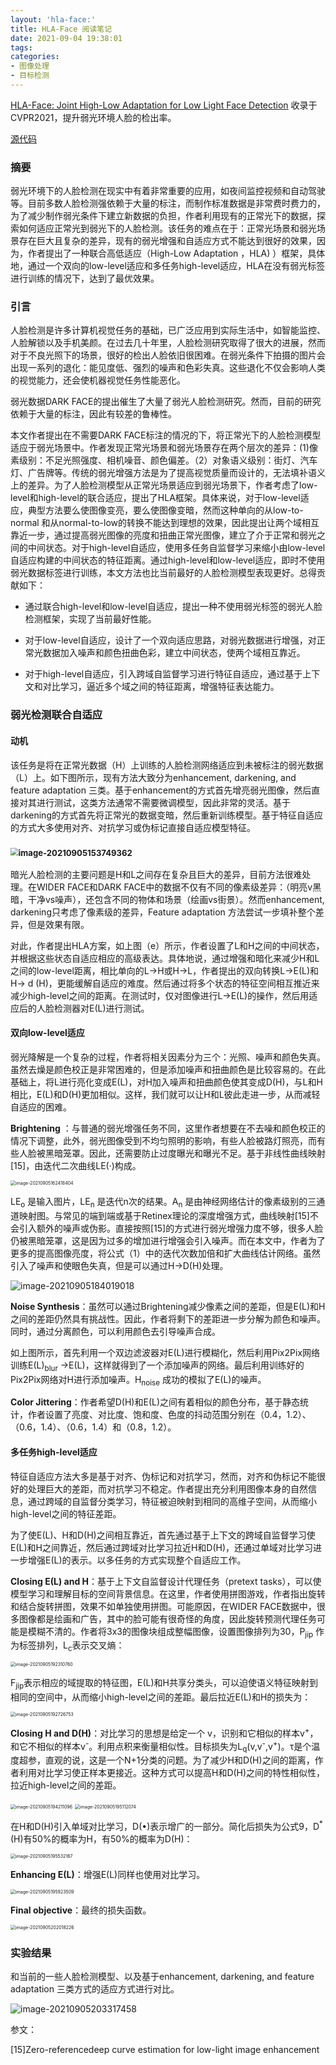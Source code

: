 ```yaml
---
layout: 'hla-face:'
title: HLA-Face 阅读笔记
date: 2021-09-04 19:38:01
tags:
categories:
- 图像处理
- 目标检测
---
```


 [HLA-Face: Joint High-Low Adaptation for Low Light Face Detection](https://arxiv.org/abs/2104.01984v1) 收录于CVPR2021，提升弱光环境人脸的检出率。

[源代码](https://daooshee.github.io/HLA-Face-Website/  )

### 摘要

弱光环境下的人脸检测在现实中有着非常重要的应用，如夜间监控视频和自动驾驶等。目前多数人脸检测强依赖于大量的标注，而制作标准数据是非常费时费力的，为了减少制作弱光条件下建立新数据的负担，作者利用现有的正常光下的数据，探索如何适应正常光到弱光下的人脸检测。该任务的难点在于：正常光场景和弱光场景存在巨大且复杂的差异，现有的弱光增强和自适应方式不能达到很好的效果，因为，作者提出了一种联合高低适应（High-Low Adaptation ，HLA) ）框架，具体地，通过一个双向的low-level适应和多任务high-level适应，HLA在没有弱光标签进行训练的情况下，达到了最优效果。<!--more-->

### 引言

人脸检测是许多计算机视觉任务的基础，已广泛应用到实际生活中，如智能监控、人脸解锁以及手机美颜。在过去几十年里，人脸检测研究取得了很大的进展，然而对于不良光照下的场景，很好的检出人脸依旧很困难。在弱光条件下拍摄的图片会出现一系列的退化：能见度低、强烈的噪声和色彩失真。这些退化不仅会影响人类的视觉能力，还会使机器视觉任务性能恶化。

弱光数据DARK FACE的提出催生了大量了弱光人脸检测研究。然而，目前的研究依赖于大量的标注，因此有较差的鲁棒性。

本文作者提出在不需要DARK FACE标注的情况的下，将正常光下的人脸检测模型适应于弱光场景中。作者发现正常光场景和弱光场景存在两个层次的差异：(1)像素级别：不足光照强度、相机噪音、颜色偏差。（2）对象语义级别：街灯、汽车灯、广告牌等。传统的弱光增强方法是为了提高视觉质量而设计的，无法填补语义上的差异。为了人脸检测模型从正常光场景适应到弱光场景下，作者考虑了low-level和high-level的联合适应，提出了HLA框架。具体来说，对于low-level适应，典型方法要么使图像变亮，要么使图像变暗，然而这种单向的从low-to-normal 和从normal-to-low的转换不能达到理想的效果，因此提出让两个域相互靠近一步，通过提高弱光图像的亮度和扭曲正常光图像，建立了介于正常和弱光之间的中间状态。对于high-level自适应，使用多任务自监督学习来缩小由low-level自适应构建的中间状态的特征距离。通过high-level和low-level适应，即时不使用弱光数据标签进行训练，本文方法也比当前最好的人脸检测模型表现更好。总得贡献如下：

- 通过联合high-level和low-level自适应，提出一种不使用弱光标签的弱光人脸检测框架，实现了当前最好性能。

- 对于low-level自适应，设计了一个双向适应思路，对弱光数据进行增强，对正常光数据加入噪声和颜色扭曲色彩，建立中间状态，使两个域相互靠近。

- 对于high-level自适应，引入跨域自监督学习进行特征自适应，通过基于上下文和对比学习，逼近多个域之间的特征距离，增强特征表达能力。

### 弱光检测联合自适应

#### 动机

该任务是将在正常光数据（H）上训练的人脸检测网络适应到未被标注的弱光数据（L）上。如下图所示，现有方法大致分为enhancement, darkening, and feature adaptation  三类。基于enhancement的方式首先增亮弱光图像，然后直接对其进行测试，这类方法通常不需要微调模型，因此非常的灵活。基于darkening的方式首先将正常光的数据变暗，然后重新训练模型。基于特征自适应的方式大多使用对齐、对抗学习或伪标记直接自适应模型特征。

### <img src="./HLA-Face阅读笔记/image-20210905153749362.png" alt="image-20210905153749362" style="zoom:80%;" />

暗光人脸检测的主要问题是H和L之间存在复杂且巨大的差异，目前方法很难处理。在WIDER FACE和DARK FACE中的数据不仅有不同的像素级差异：（明亮v黑暗，干净vs噪声），还包含不同的物体和场景（绘画vs街景）。然而enhancement, darkening只考虑了像素级的差异，Feature adaptation  方法尝试一步填补整个差异，但是效果有限。

对此，作者提出HLA方案，如上图（e）所示，作者设置了L和H之间的中间状态，并根据这些状态自适应相应的高级表达。具体地说，通过增强和暗化来减少H和L之间的low-level距离，相比单向的L->H或H->L，作者提出的双向转换L->E(L)和H-> d (H)，更能缓解自适应的难度。然后通过将多个状态的特征空间相互推近来减少high-level之间的距离。在测试时，仅对图像进行L->E(L)的操作，然后用适应后的人脸检测器对E(L)进行测试。

#### 双向low-level适应

弱光降解是一个复杂的过程，作者将相关因素分为三个：光照、噪声和颜色失真。虽然去燥是颜色校正是非常困难的，但是添加噪声和扭曲颜色是比较容易的。在此基础上，将L进行亮化变成E(L)，对H加入噪声和扭曲颜色使其变成D(H)，与L和H相比，E(L)和D(H)更加相似。这样，我们就可以让H和L彼此走进一步，从而减轻自适应的困难。

**Brightening**  ：与普通的弱光增强任务不同，这里作者想要在不去噪和颜色校正的情况下调整，此外，弱光图像受到不均匀照明的影响，有些人脸被路灯照亮，而有些人脸被黑暗笼罩。因此，还需要防止过度曝光和曝光不足。基于非线性曲线映射[15]，由迭代二次曲线LE(·)构成。

<img src="HLA-Face阅读笔记/image-20210905162418404.png" alt="image-20210905162418404" style="zoom: 50%;" />

LE<sub>o</sub> 是输入图片，LE<sub>n</sub> 是迭代n次的结果。A<sub>n</sub> 是由神经网络估计的像素级别的三通道映射图。与常见的端到端或基于Retinex理论的深度增强方式，曲线映射[15]不会引入额外的噪声或伪影。直接按照[15]的方式进行弱光增强力度不够，很多人脸仍被黑暗笼罩，这是因为过多的增加进行增强会引入噪声。而在本文中，作者为了更多的提高图像亮度，将公式（1）中的迭代次数加倍和扩大曲线估计网络。虽然引入了噪声和使眼色失真，但是可以通过H->D(H)处理。

![image-20210905184019018](HLA-Face阅读笔记/image-20210905184019018.png)

**Noise Synthesis**：虽然可以通过Brightening减少像素之间的差距，但是E(L)和H之间的差距仍然具有挑战性。因此，作者将剩下的差距进一步分解为颜色和噪声。同时，通过分离颜色，可以利用颜色去引导噪声合成。

如上图所示，首先利用一个双边滤波器对E(L)进行模糊化，然后利用Pix2Pix网络训练E(L)<sub>blur</sub> ->E(L)，这样就得到了一个添加噪声的网络。最后利用训练好的Pix2Pix网络对H进行添加噪声。H<sub>noise</sub> 成功的模拟了E(L)的噪声。

**Color Jittering**：作者希望D(H)和E(L)之间有着相似的颜色分布，基于静态统计，作者设置了亮度、对比度、饱和度、色度的抖动范围分别在（0.4，1.2）、（0.6，1.4）、（0.6，1.4）和（0.8，1.2）。

#### 多任务high-level适应

特征自适应方法大多是基于对齐、伪标记和对抗学习，然而，对齐和伪标记不能很好的处理巨大的差距，而对抗学习不稳定。作者提出充分利用图像本身的自然信息，通过跨域的自监督分类学习，特征被迫映射到相同的高维子空间，从而缩小high-level之间的特征差距。

为了使E(L)、H和D(H)之间相互靠近，首先通过基于上下文的跨域自监督学习使E(L)和H之间靠近，然后通过跨域对比学习拉近H和D(H)，还通过单域对比学习进一步增强E(L)的表示。以多任务的方式实现整个自适应工作。

**Closing E(L) and H**：基于上下文自监督设计代理任务（pretext tasks），可以使模型学习和理解目标的空间背景信息。在这里，作者使用拼图游戏，作者指出旋转和结合旋转拼图，效果不如单独使用拼图。可能原因，在WIDER FACE数据中，很多图像都是绘画和广告，其中的脸可能有很奇怪的角度，因此旋转预测代理任务可能是模糊不清的。作者将3x3的图像块组成整幅图像，设置图像排列为30，P<sub>jip</sub>  作为标签排列，L<sub>c</sub>表示交叉熵： 

<img src="HLA-Face阅读笔记/image-20210905192310760.png" alt="image-20210905192310760" style="zoom:50%;" />

F<sub>jip</sub>表示相应的域提取的特征图，E(L)和H共享分类头，可以迫使语义特征映射到相同的空间中，从而缩小high-level之间的差距。最后拉近E(L)和H的损失为：

<img src="HLA-Face阅读笔记/image-20210905192726753.png" alt="image-20210905192726753" style="zoom:50%;" />

**Closing H and D(H)**：对比学习的思想是给定一个 v，识别和它相似的样本v<sup>+</sup>，和它不相似的样本v<sup>-</sup>。利用点积来衡量相似性。目标损失为L<sub>q</sub>(v,v<sup>-</sup>,v<sup>+</sup>)。τ是个温度超参，直观的说，这是一个N+1分类的问题。为了减少H和D(H)之间的距离，作者利用对比学习使正样本更接近。这种方式可以提高H和D(H)之间的特性相似性，拉近high-level之间的差距。

<img src="HLA-Face阅读笔记/image-20210905194211096.png" alt="image-20210905194211096" style="zoom:50%;" />

<img src="HLA-Face阅读笔记/image-20210905195112074.png" alt="image-20210905195112074" style="zoom:50%;" />

在H和D(H)引入单域对比学习，D(•)表示增广的一部分。简化后损失为公式9，D<sup>*</sup>(H)有50%的概率为H，有50%的概率为D(H)：

<img src="HLA-Face阅读笔记/image-20210905195532167.png" alt="image-20210905195532167" style="zoom:50%;" />

**Enhancing E(L)**：增强E(L)同样也使用对比学习。

<img src="HLA-Face阅读笔记/image-20210905195923509.png" alt="image-20210905195923509" style="zoom:50%;" />

**Final objective**：最终的损失函数。

<img src="HLA-Face阅读笔记/image-20210905202018226.png" alt="image-20210905202018226" style="zoom:50%;" />

### 实验结果

和当前的一些人脸检测模型、以及基于enhancement, darkening, and feature adaptation 三类方式的适应方式进行对比。

![image-20210905203317458](HLA-Face阅读笔记/image-20210905203317458.png)



参文：

[15]Zero-referencedeep curve estimation for low-light image enhancement  
